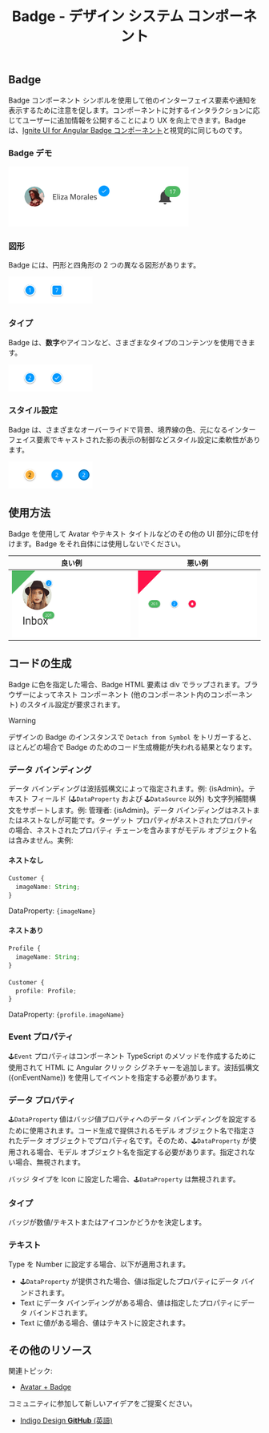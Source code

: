 ﻿---
title: Badge - デザイン システム コンポーネント
_description: Badge コンポーネント シンボルは、追加情報のヒントを提供するコンプリメンタリ要素です。
_keywords: デザイン システム, Sketch, Ignite UI for Angular, コンポーネント, UI ライブラリ, ウィジェット
_language: ja
---

## Badge

Badge コンポーネント シンボルを使用して他のインターフェイス要素や通知を表示するために注意を促します。コンポーネントに対するインタラクションに応じてユーザーに追加情報を公開することにより UX を向上できます。Badge は、[Ignite UI for Angular Badge コンポーネント](https://jp.infragistics.com/products/ignite-ui-angular/angular/components/badge.html)と視覚的に同じものです。

### Badge デモ

<img src="../images/badge_demo.png" srcset="../images/badge_demo@2x.png 2x" />

### 図形

Badge には、円形と四角形の 2 つの異なる図形があります。

<img src="../images/badge_shapes.png" srcset="../images/badge_shapes@2x.png 2x" />

### タイプ

Badge は、**数字**やアイコンなど、さまざまなタイプのコンテンツを使用できます。

<img src="../images/badge_type.png" srcset="../images/badge_type@2x.png 2x" />

### スタイル設定

Badge は、さまざまなオーバーライドで背景、境界線の色、元になるインターフェイス要素でキャストされた影の表示の制御などスタイル設定に柔軟性があります。

<img src="../images/badge_styling.png" srcset="../images/badge_styling@2x.png 2x" />

## 使用方法

Badge を使用して Avatar やテキスト タイトルなどのその他の UI 部分に印を付けます。Badge をそれ自体には使用しないでください。

| 良い例                                                                       | 悪い例                                                                           |
| ---------------------------------------------------------------------------- | -------------------------------------------------------------------------------- |
| <img src="../images/badge_do1.png" srcset="../images/badge_do1@2x.png 2x" /> | <img src="../images/badge_dont1.png" srcset="../images/badge_dont1@2x.png 2x" /> |

## コードの生成

Badge に色を指定した場合、Badge HTML 要素は div でラップされます。ブラウザーによってネスト コンポーネント (他のコンポーネント内のコンポーネント) のスタイル設定が要求されます。

> [!WARNING]
> デザインの Badge のインスタンスで `Detach from Symbol` をトリガーすると、ほとんどの場合で Badge のためのコード生成機能が失われる結果となります。

### データ バインディング

データ バインディングは波括弧構文によって指定されます。例: {isAdmin}。テキスト フィールド (`🕹️DataProperty` および `🕹️DataSource` 以外) も文字列補間構文をサポートします。例: 管理者: {isAdmin}。データ バインディングはネストまたはネストなしが可能です。ターゲット プロパティがネストされたプロパティの場合、ネストされたプロパティ チェーンを含みますがモデル オブジェクト名は含みません。実例:

#### ネストなし

```typescript
Customer {
  imageName: String;
}
```

DataProperty: `{imageName}`

#### ネストあり

```typescript
Profile {
  imageName: String;
}

Customer {
  profile: Profile;
}
```

DataProperty: `{profile.imageName}`

### Event プロパティ

`🕹️Event` プロパティはコンポーネント TypeScript のメソッドを作成するために使用されて HTML に Angular クリック シグネチャーを追加します。波括弧構文 ({onEventName}) を使用してイベントを指定する必要があります。

### データ プロパティ

`🕹️DataProperty` 値はバッジ値プロパティへのデータ バインディングを設定するために使用されます。コード生成で提供されるモデル オブジェクト名で指定されたデータ オブジェクトでプロパティ名です。そのため、`🕹️DataProperty` が使用される場合、モデル オブジェクト名を指定する必要があります。指定されない場合、無視されます。

バッジ タイプを Icon に設定した場合、`🕹️DataProperty` は無視されます。

### タイプ

バッジが数値/テキストまたはアイコンかどうかを決定します。

### テキスト

Type を Number に設定する場合、以下が適用されます。

- `🕹️DataProperty` が提供された場合、値は指定したプロパティにデータ バインドされます。
- Text にデータ バインディングがある場合、値は指定したプロパティにデータ バインドされます。
- Text に値がある場合、値はテキストに設定されます。

## その他のリソース

関連トピック:

- [Avatar + Badge](../patterns/avatar-badge.md)
  <div class="divider--half"></div>

コミュニティに参加して新しいアイデアをご提案ください。

- [Indigo Design **GitHub** (英語)](https://github.com/IgniteUI/design-system-docfx)
